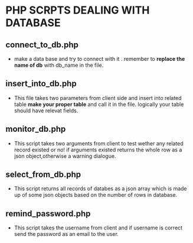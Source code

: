 # PHP SCRPTS DEALING WITH DATABASE
## connect_to_db.php
- make a data base and try to connect with it . remember to **replace the name of db** with db_name in the file.
  
## insert_into_db.php
- This file takes two parameters from client side and insert into related table **make your proper table** and call it in the file. logically your table should have relevat fields.
 
## monitor_db.php
- This script takes two arguments from client to test wether any related record existed or no! if arguments existed returns the whole row as a json object,otherwise a warning dialogue.

## select_from_db.php
- This script returns all records of databes as a json array which is made up of some json objects based on the number of rows in database.

## remind_password.php
- This script takes the username from client and if username is correct send the password as an email to the user.
